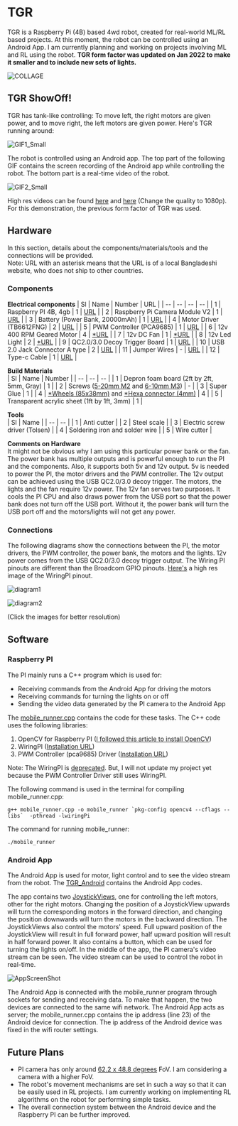 # TGR
TGR is a Raspberry Pi (4B) based 4wd robot, created for real-world ML/RL based projects. At this moment, the robot can be controlled using an Android App. I am currently planning and working on projects involving ML and RL using the robot. **TGR form factor was updated on Jan 2022 to make it smaller and to include new sets of lights.**

![COLLAGE](https://user-images.githubusercontent.com/8725869/147936054-ff628e37-ce7e-4e92-9f9a-834dbcb18979.jpg)

## TGR ShowOff!
TGR has tank-like controlling: To move left, the right motors are given power, and to move right, the left motors are given power. Here's TGR running around:  

![GIF1_Small](https://user-images.githubusercontent.com/8725869/142747312-289b3cfb-657c-4469-bd19-6f613eb6e0ab.gif)

The robot is controlled using an Android app. The top part of the following GIF contains the screen recording of the Android app while controlling the robot. 
The bottom part is a real-time video of the robot.  

![GIF2_Small](https://user-images.githubusercontent.com/8725869/142747483-952f0df2-c9a4-43c7-842d-24a17b76e6d2.gif)

High res videos can be found [here](https://drive.google.com/file/d/16X5udqJc99JmQJwUT7lmcn4zDLDHTN4-/view?usp=sharing) and [here](https://drive.google.com/file/d/16Yq4cvY4MGfM3svSmrKjyQYgUQQEKkC-/view?usp=sharing) (Change the quality to 1080p). For this demonstration, the previous form factor of TGR was used. 

## Hardware
In this section, details about the components/materials/tools and the connections will be provided.  
Note: URL with an asterisk means that the URL is of a local Bangladeshi website, who does not ship to other countries.  

### Components 
**Electrical components**
| Sl | Name | Number | URL |
| -- | -- | -- | -- |
| 1 | Raspberry PI 4B, 4gb  | 1 | [URL](https://www.raspberrypi.com/products/raspberry-pi-4-model-b/) |
| 2 | Raspberry Pi Camera Module V2 | 1 | [URL](https://thepihut.com/products/raspberry-pi-camera-module) |
| 3 | Battery (Power Bank, 20000mAh) | 1 | [URL](https://www.baseus.co/baseus-45w-20000mah-mulight-digital-display-quick-charge-power-bank-20000mah) |
| 4 | Motor Driver (TB6612FNG) | 2 | [URL](https://www.sparkfun.com/products/14451) |
| 5 | PWM Controller (PCA9685) | 1 | [URL](https://learn.adafruit.com/16-channel-pwm-servo-driver?view=all) |
| 6 | 12v 400 RPM Geared Motor | 4 | [\*URL](https://bdspeedytech.com/index.php?route=product/product&path=16&product_id=561&limit=100) |
| 7 | 12v DC Fan | 1 | [\*URL](https://www.daraz.com.bd/products/i148372106-s1074332484.html) |
| 8 | 12v Led Light | 2 | [\*URL](https://www.aliexpress.com/item/32910685603.html) |
| 9 | QC2.0/3.0 Decoy Trigger Board | 1 | [URL](https://www.aliexpress.com/item/1005001493092842.html) |
| 10 | USB 2.0 Jack Connector A type | 2 | [URL](https://www.aliexpress.com/item/1923995230.html) |
| 11 | Jumper Wires | - | [URL](https://www.amazon.com/EDGELEC-Breadboard-Optional-Assorted-Multicolored/dp/B07GD2BWPY/) |
| 12 | Type-c Cable | 1 | [URL](https://www.aliexpress.com/item/1005001874325159.html) |
  
**Build Materials**   
| Sl | Name | Number |
| -- | -- | -- | 
| 1 | Depron foam board (2ft by 2ft, 5mm, Gray) | 1 |
| 2 | Screws ([5-20mm M2](https://www.aliexpress.com/item/1005001870799002.html) and [6-10mm M3](https://www.aliexpress.com/item/1005002208039147.html))  | - | 
| 3 | Super Glue | 1 | 
| 4 | [\*Wheels (85x38mm)](https://www.techshopbd.com/detail/2213/Cars_Tire_85x38mm_Wheel_techshop_bangladesh) and [\*Hexa connector (4mm)](https://www.techshopbd.com/detail/2573/Wheel_Hexa_Connector_4mm_techshop_bangladesh) | 4 | 
| 5 | Transparent acrylic sheet (1ft by 1ft, 3mm) | 1 | 

**Tools**  
| Sl | Name | 
| -- | -- |
| 1 | Anti cutter | 
| 2 | Steel scale |
| 3 | Electric screw driver (Tolsen) |
| 4 | Soldering iron and solder wire |
| 5 | Wire cutter |

**Comments on Hardware**  
It might not be obvious why I am using this particular power bank or the fan. The power bank has multiple outputs and is powerful enough to run the PI and the components. Also, it supports both 5v and 12v output. 5v is needed to power the PI, the motor drivers and the PWM controller. The 12v output can be achieved using the USB QC2.0/3.0 decoy trigger. The motors, the lights and the fan require 12v power. The 12v fan serves two purposes. It cools the PI CPU and also draws power from the USB port so that the power bank does not turn off the USB port. Without it, the power bank will turn the USB port off and the motors/lights will not get any power. 

### Connections
The following diagrams show the connections between the PI, the motor drivers, the PWM controller, the power bank, the motors and the lights. 12v power comes from the USB QC2.0/3.0 decoy trigger output. The Wiring PI pinouts are different than the Broadcom GPIO pinouts. [Here's](https://pi4j.com/1.4/images/pi4j-rpi-4b-pinout.png) a high res image of the WiringPI pinout.

![diagram1](https://user-images.githubusercontent.com/8725869/142764230-aeffeeb9-1adb-4083-b671-852753f1729a.png)

![diagram2](https://user-images.githubusercontent.com/8725869/142793479-09346576-127f-426c-a30b-de6d81cd5d00.png)

(Click the images for better resolution)

## Software
### Raspberry PI
The PI mainly runs a C++ program which is used for: 
* Receiving commands from the Android App for driving the motors
* Receiving commands for turning the lights on or off
* Sending the video data generated by the PI camera to the Android App
  
The [mobile_runner.cpp](https://github.com/fahimfss/TGR/blob/main/pi/mobile_runner.cpp) contains the code for these tasks. The C++ code uses the following libraries:
1. OpenCV for Raspberry PI ([I followed this article to install OpenCV](https://qengineering.eu/install-opencv-4.5-on-raspberry-pi-4.html))
2. WiringPI ([Installation URL](http://wiringpi.com/wiringpi-updated-to-2-52-for-the-raspberry-pi-4b/))
3. PWM Controller (pca9685) Driver ([Installation URL](https://github.com/Reinbert/pca9685)) 

Note: The WiringPI is [deprecated](http://wiringpi.com/wiringpi-deprecated/). But, I will not update my project yet because the PWM Controller Driver still uses WiringPI. 

The following command is used in the terminal for compiling mobile_runner.cpp:
```
g++ mobile_runner.cpp -o mobile_runner `pkg-config opencv4 --cflags --libs`  -pthread -lwiringPi 
```
The command for running mobile_runner:
```
./mobile_runner
```

### Android App
The Android App is used for motor, light control and to see the video stream from the robot. The [TGR_Android](https://github.com/fahimfss/TGR/tree/main/TGR_Android) contains the Android App codes. 

The app contains two [JoystickViews](https://github.com/zerokol/JoystickView), one for controlling the left motors, other for the right motors. Changing the position of a JoystickView upwards will turn the corresponding motors in the forward direction, and changing the position downwards will turn the motors in the backward direction. The JoystickViews also control the motors' speed. Full upward position of the JoystickView will result in full forward power, half upward position will result in half forward power. It also contains a button, which can be used for turning the lights on/off. In the middle of the app, the PI camera's video stream can be seen. The video stream can be used to control the robot in real-time.   

![AppScreenShot](https://user-images.githubusercontent.com/8725869/142752881-af2b07d4-7ffe-42f7-9842-be7ad6ea8b90.jpg)

The Android App is connected with the mobile_runner program through sockets for sending and receiving data. To make that happen, the two devices are connected to the same wifi network. The Android App acts as server; the mobile_runner.cpp contains the ip address (line 23) of the Android device for connection. The ip address of the Android device was fixed in the wifi router settings. 

## Future Plans
* PI camera has only around [62.2 x 48.8 degrees](https://elinux.org/Rpi_Camera_Module#Technical_Parameters_.28v.2_board.29) FoV. I am considering a camera with a higher FoV.
* The robot's movement mechanisms are set in such a way so that it can be easily used in RL projects. I am currently working on implementing RL algorithms on the robot for performing simple tasks. 
* The overall connection system between the Android device and the Raspberry PI can be further improved.  
